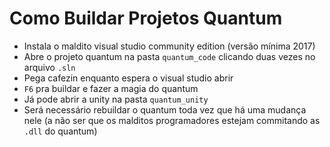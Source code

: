 # Como Buildar Projetos Quantum

- Instala o maldito visual studio community edition (versão mínima 2017)
- Abre o projeto quantum na pasta `quantum_code` clicando duas vezes no arquivo `.sln`
- Pega cafezin enquanto espera o visual studio abrir
- `F6` pra buildar e fazer a magia do quantum
- Já pode abrir a unity na pasta `quantum_unity`
- Será necessário rebuildar o quantum toda vez que há uma mudança nele (a não ser que os malditos programadores estejam commitando as `.dll` do quantum)
